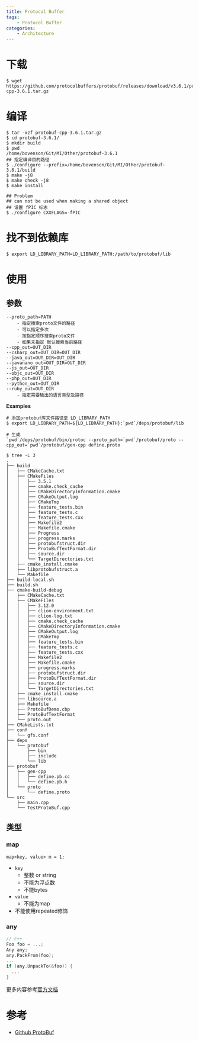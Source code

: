 ```yaml
---
title: Protocol Buffer
tags:
	- Protocol Buffer
categories:
	- Architecture
---
```


# 下载

```shell
$ wget https://github.com/protocolbuffers/protobuf/releases/download/v3.6.1/protobuf-cpp-3.6.1.tar.gz
```

# 编译

```shell
$ tar -xzf protobuf-cpp-3.6.1.tar.gz 
$ cd protobuf-3.6.1/
$ mkdir build
$ pwd
/home/bovenson/Git/MI/Other/protobuf-3.6.1
## 指定编译目的路径
$ ./configure --prefix=/home/bovenson/Git/MI/Other/protobuf-3.6.1/build	
$ make -j8
$ make check -j8
$ make install

## Problem
## can not be used when making a shared object
## 设置 fPIC 标志	
$ ./configure CXXFLAGS=-fPIC
```

# 找不到依赖库

```shell
$ export LD_LIBRARY_PATH=LD_LIBRARY_PATH:/path/to/protobuf/lib
```

# 使用

## 参数

```shell
--proto_path=PATH
	- 指定搜索proto文件的路径
	- 可以指定多次
	- 按指定顺序搜索proto文件
	- 如果未指定 默认搜索当前路径
--cpp_out=OUT_DIR
--csharp_out=OUT_DIR=OUT_DIR
--java_out=OUT_DIR=OUT_DIR
--javanano_out=OUT_DIR=OUT_DIR
--js_out=OUT_DIR
--objc_out=OUT_DIR
--php_out=OUT_DIR
--python_out=OUT_DIR
--ruby_out=OUT_DIR
	- 指定需要输出的语言类型及路径
```

**Examples**

```shell
# 添加protobuf库文件路径至 LD_LIBRARY_PATH
$ export LD_LIBRARY_PATH=${LD_LIBRARY_PATH}:`pwd`/deps/protobuf/lib	

# 生成
`pwd`/deps/protobuf/bin/protoc --proto_path=`pwd`/protobuf/proto --cpp_out=`pwd`/protobuf/gen-cpp define.proto

$ tree -L 3
.
├── build
│   ├── CMakeCache.txt
│   ├── CMakeFiles
│   │   ├── 3.5.1
│   │   ├── cmake.check_cache
│   │   ├── CMakeDirectoryInformation.cmake
│   │   ├── CMakeOutput.log
│   │   ├── CMakeTmp
│   │   ├── feature_tests.bin
│   │   ├── feature_tests.c
│   │   ├── feature_tests.cxx
│   │   ├── Makefile2
│   │   ├── Makefile.cmake
│   │   ├── Progress
│   │   ├── progress.marks
│   │   ├── protobufstruct.dir
│   │   ├── ProtoBufTextFormat.dir
│   │   ├── source.dir
│   │   └── TargetDirectories.txt
│   ├── cmake_install.cmake
│   ├── libprotobufstruct.a
│   └── Makefile
├── build-local.sh
├── build.sh
├── cmake-build-debug
│   ├── CMakeCache.txt
│   ├── CMakeFiles
│   │   ├── 3.12.0
│   │   ├── clion-environment.txt
│   │   ├── clion-log.txt
│   │   ├── cmake.check_cache
│   │   ├── CMakeDirectoryInformation.cmake
│   │   ├── CMakeOutput.log
│   │   ├── CMakeTmp
│   │   ├── feature_tests.bin
│   │   ├── feature_tests.c
│   │   ├── feature_tests.cxx
│   │   ├── Makefile2
│   │   ├── Makefile.cmake
│   │   ├── progress.marks
│   │   ├── protobufstruct.dir
│   │   ├── ProtoBufTextFormat.dir
│   │   ├── source.dir
│   │   └── TargetDirectories.txt
│   ├── cmake_install.cmake
│   ├── libsource.a
│   ├── Makefile
│   ├── ProtoBufDemo.cbp
│   ├── ProtoBufTextFormat
│   └── proto.out
├── CMakeLists.txt
├── conf
│   └── gfs.conf
├── deps
│   └── protobuf
│       ├── bin
│       ├── include
│       └── lib
├── protobuf
│   ├── gen-cpp
│   │   ├── define.pb.cc
│   │   └── define.pb.h
│   └── proto
│       └── define.proto
└── src
    ├── main.cpp
    └── TestProtoBuf.cpp
```

## 类型

### map

`map<key, value> m = 1;`

- `key`
  - 整数 or string
  - 不能为浮点数
  - 不能bytes
- `value`
  - 不能为map
- 不能使用repeated修饰

### any

```c++
// c++
Foo foo = ...;
Any any;
any.PackFrom(foo);
...
if (any.UnpackTo(&foo)) {
  ...
}
```

更多内容参考[官方文档](https://developers.google.com/protocol-buffers/docs/reference/csharp/class/google/protobuf/well-known-types/any)

# 参考

- [Github ProtoBuf](https://github.com/protocolbuffers/protobuf/blob/master/src/README.md)

